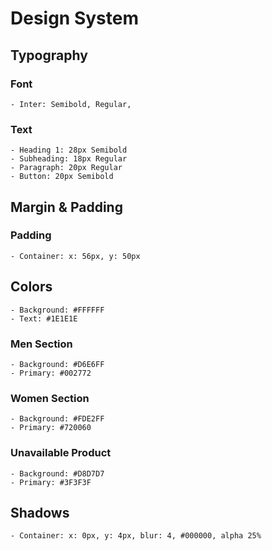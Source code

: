 # Design System
## Typography
### Font
    - Inter: Semibold, Regular,
### Text
    - Heading 1: 28px Semibold
    - Subheading: 18px Regular
    - Paragraph: 20px Regular
    - Button: 20px Semibold

## Margin & Padding
### Padding
    - Container: x: 56px, y: 50px

## Colors
    - Background: #FFFFFF
    - Text: #1E1E1E
### Men Section
    - Background: #D6E6FF
    - Primary: #002772
### Women Section
    - Background: #FDE2FF
    - Primary: #720060
### Unavailable Product
    - Background: #D8D7D7
    - Primary: #3F3F3F

## Shadows
    - Container: x: 0px, y: 4px, blur: 4, #000000, alpha 25%